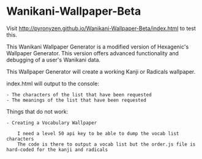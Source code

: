 Wanikani-Wallpaper-Beta
====================
Visit http://pyronyzen.github.io/Wanikani-Wallpaper-Beta/index.html to test this.

This Wanikani Wallpaper Generator is a modified version of Hexagenic's Wallpaper Generator.
This version offers advanced functionality and debugging of a user's Wanikani data.

This Wallpaper Generator will create a working Kanji or Radicals wallpaper.

index.html will output to the console:

	- The characters of the list that have been requested
	- The meanings of the list that have been requested


Things that do not work:

	- Creating a Vocabulary Wallpaper 
	
		I need a level 50 api key to be able to dump the vocab list characters
		The code is there to output a vocab list but the order.js file is hard-coded for the kanji and radicals


